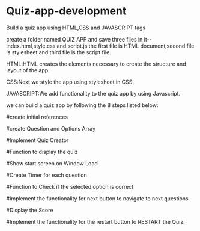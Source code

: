 # Quiz-app-development
Build a quiz app using HTML,CSS and JAVASCRIPT tags

create a folder named QUIZ APP and save three files in it--index.html,style.css and script.js.the first file is HTML document,second file is stylesheet and third file is the script file.

HTML:HTML creates the elements necessary to create the structure and layout of the app. 

CSS:Next we style the app using stylesheet in CSS.

JAVASCRIPT:We add functionality to the quiz app by using Javascript.


we can build a quiz app by following the 8 steps listed below:

 #create initial references
 
 #create Question and Options Array
 
 #Implement Quiz Creator
 
 #Function to display the quiz
 
 #Show start screen on Window Load
 
 #Create Timer for each question 
 
 #Function to Check if the selected option is correct
 
 #Implement the functionality for next button to navigate to next questions

 #Display the Score
 
 #Implement the functionality for the restart button to RESTART the Quiz.
